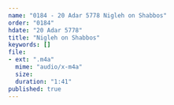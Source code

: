```yaml
---
name: "0184 - 20 Adar 5778 Nigleh on Shabbos"
order: "0184"
hdate: "20 Adar 5778"
title: "Nigleh on Shabbos"
keywords: []
file:
- ext: ".m4a"
  mime: "audio/x-m4a"
  size: 
  duration: "1:41"
published: true
---
```


